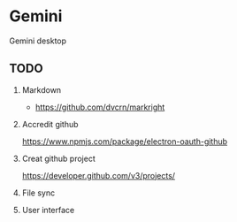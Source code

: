 # Gemini

Gemini desktop

## TODO

1. Markdown

    * https://github.com/dvcrn/markright
    
3. Accredit github

    https://www.npmjs.com/package/electron-oauth-github
    
4. Creat github project

    https://developer.github.com/v3/projects/
    
5. File sync

6. User interface
